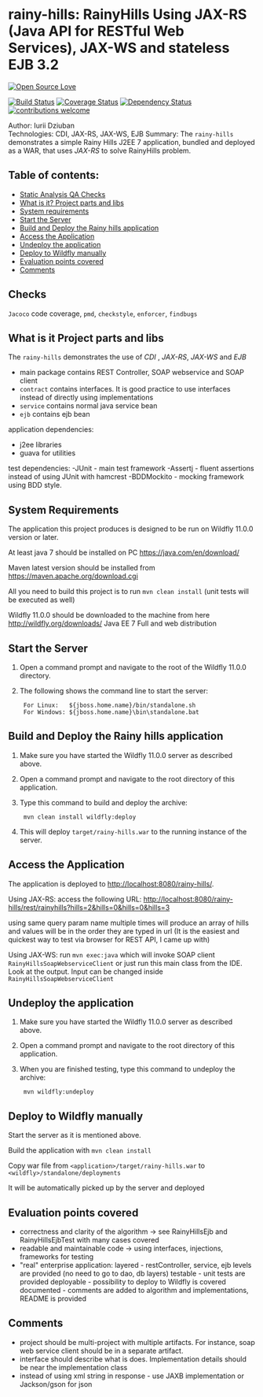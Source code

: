 # rainy-hills: RainyHills Using JAX-RS (Java API for RESTful Web Services), JAX-WS and stateless EJB 3.2

[![Open Source Love](https://badges.frapsoft.com/os/v2/open-source.svg?v=103)](https://github.com/ellerbrock/open-source-badge/)    

[![Build Status](https://travis-ci.org/Iurii-Dziuban/rainy-hills.svg?branch=master)](https://travis-ci.org/Iurii-Dziuban/rainy-hills)
[![Coverage Status](https://coveralls.io/repos/github/Iurii-Dziuban/rainy-hills/badge.svg?branch=master)](https://coveralls.io/github/Iurii-Dziuban/rainy-hills?branch=master)
[![Dependency Status](https://www.versioneye.com/user/projects/5a11b2b10fb24f2a6d408632/badge.svg?style=flat-square)](https://www.versioneye.com/user/projects/5a11b2b10fb24f2a6d408632)
[![contributions welcome](https://img.shields.io/badge/contributions-welcome-brightgreen.svg?style=flat)](https://github.com/Iurii-Dziuban/rainy-hills/issues)

Author: Iurii Dziuban  
Technologies: CDI, JAX-RS, JAX-WS, EJB
Summary: The `rainy-hills` demonstrates a simple Rainy Hills J2EE 7 application, 
bundled and deployed as a WAR, that uses *JAX-RS* to solve RainyHills problem.    

## Table of contents:
 * [Static Analysis QA Checks](#checks)
 * [What is it? Project parts and libs](#what-is-it-project-parts-and-libs)
 * [System requirements](#system-requirements)
 * [Start the Server](#start-the-server)
 * [Build and Deploy the Rainy hills application](#build-and-deploy-the-rainy-hills-application)
 * [Access the Application](#access-the-application)
 * [Undeploy the application](#undeploy-the-application)
 * [Deploy to Wildfly manually](#deploy-to-wildfly-manually)
 * [Evaluation points covered](#evaluation-points-covered)
 * [Comments](#comments)
 
## Checks
`Jacoco` code coverage, `pmd`, `checkstyle`, `enforcer`, `findbugs`

## What is it Project parts and libs

The `rainy-hills` demonstrates the use of *CDI* , *JAX-RS*, *JAX-WS* and *EJB*

- main package contains REST Controller, SOAP webservice and SOAP client
- `contract` contains interfaces. It is good practice to use interfaces instead of directly using implementations
- `service` contains normal java service bean
- `ejb` contains ejb bean

application dependencies:

- j2ee libraries
- guava for utilities

test dependencies:
-JUnit - main test framework
-Assertj - fluent assertions instead of using JUnit with hamcrest
-BDDMockito - mocking framework using BDD style.

## System Requirements

The application this project produces is designed to be run on Wildfly 11.0.0 version or later.

At least java 7 should be installed on PC <https://java.com/en/download/>

Maven latest version should be installed from <https://maven.apache.org/download.cgi>

All you need to build this project is to run `mvn clean install` (unit tests will be executed as well)

Wildfly 11.0.0 should be downloaded to the machine from here <http://wildfly.org/downloads/> Java EE 7 Full and web distribution 

## Start the Server

1. Open a command prompt and navigate to the root of the Wildfly 11.0.0 directory.
2. The following shows the command line to start the server:

        For Linux:   ${jboss.home.name}/bin/standalone.sh
        For Windows: ${jboss.home.name}\bin\standalone.bat


## Build and Deploy the Rainy hills application

1. Make sure you have started the Wildfly 11.0.0 server as described above.
2. Open a command prompt and navigate to the root directory of this application.
3. Type this command to build and deploy the archive:

        mvn clean install wildfly:deploy

4. This will deploy `target/rainy-hills.war` to the running instance of the server.


## Access the Application

The application is deployed to <http://localhost:8080/rainy-hills/>.

Using JAX-RS: access the following URL: <http://localhost:8080/rainy-hills/rest/rainyhills?hills=2&hills=0&hills=0&hills=3>

using same query param name multiple times will produce an array of hills and values will be in the order they are typed in url
(It is the easiest and quickest way to test via browser for REST API, I came up with)

Using JAX-WS: run `mvn exec:java` which will invoke SOAP client `RainyHillsSoapWebserviceClient` 
or just run this main class from the IDE. Look at the output. Input can be changed inside `RainyHillsSoapWebserviceClient` 

## Undeploy the application

1. Make sure you have started the Wildfly 11.0.0 server as described above.
2. Open a command prompt and navigate to the root directory of this application.
3. When you are finished testing, type this command to undeploy the archive:

        mvn wildfly:undeploy


## Deploy to Wildfly manually

Start the server as it is mentioned above.

Build the application with `mvn clean install`

Copy war file from `<application>/target/rainy-hills.war` to `<wildfly>/standalone/deployments`

It will be automatically picked up by the server and deployed

## Evaluation points covered

* correctness and clarity of the algorithm -> see RainyHillsEjb and RainyHillsEjbTest with many cases covered
* readable and maintainable code -> using interfaces, injections, frameworks for testing
* "real" enterprise application: 
layered - restController, service, ejb levels are provided (no need to go to dao, db layers) 
testable - unit tests are provided
deployable - possibility to deploy to Wildfly is covered 
documented - comments are added to algorithm and implementations, README is provided

## Comments

* project should be multi-project with multiple artifacts. For instance, soap web service client should be in a separate artifact.
* interface should describe what is does. Implementation details should be near the implementation class
* instead of using xml string in response - use JAXB implementation or Jackson/gson for json
